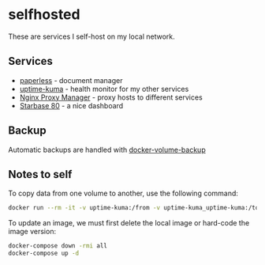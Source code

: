 # selfhosted

These are services I self-host on my local network.

## Services

* [paperless](https://docs.paperless-ngx.com) - document manager
* [uptime-kuma](https://github.com/louislam/uptime-kuma) - health monitor for my other services
* [Nginx Proxy Manager](https://nginxproxymanager.com) - proxy hosts to different services
* [Starbase 80](https://github.com/notclickable-jordan/starbase-80) - a nice dashboard

## Backup

Automatic backups are handled with [docker-volume-backup](https://github.com/offen/docker-volume-backup#recurring-backups-in-a-compose-setup)

## Notes to self

To copy data from one volume to another, use the following command:

```bash
docker run --rm -it -v uptime-kuma:/from -v uptime-kuma_uptime-kuma:/to alpine ash -c "cd /from ; cp -av . /to"
```

To update an image, we must first delete the local image or hard-code the image version:

```bash
docker-compose down -rmi all
docker-compose up -d
```
